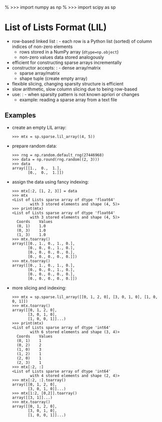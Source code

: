 % >>> import numpy as np
% >>> import scipy as sp

# List of Lists Format (LIL)

- row-based linked list
  : - each row is a Python list (sorted) of column indices of non-zero elements
    - rows stored in a NumPy array (`dtype=np.object`)
    - non-zero values data stored analogously
- efficient for constructing sparse arrays incrementally
- constructor accepts:
  : - dense array/matrix
    - sparse array/matrix
    - shape tuple (create empty array)
- flexible slicing, changing sparsity structure is efficient
- slow arithmetic, slow column slicing due to being row-based
- use:
  : - when sparsity pattern is not known apriori or changes
    - example: reading a sparse array from a text file

## Examples

- create an empty LIL array:

  ```
  >>> mtx = sp.sparse.lil_array((4, 5))
  ```

- prepare random data:

  ```
  >>> rng = np.random.default_rng(27446968)
  >>> data = np.round(rng.random((2, 3)))
  >>> data
  array([[1.,  0.,  1.],
         [0.,  0.,  1.]])
  ```

- assign the data using fancy indexing:

  ```
  >>> mtx[:2, [1, 2, 3]] = data
  >>> mtx
  <List of Lists sparse array of dtype 'float64'
          with 3 stored elements and shape (4, 5)>
  >>> print(mtx)
  <List of Lists sparse array of dtype 'float64'
          with 3 stored elements and shape (4, 5)>
    Coords    Values
    (0, 1)    1.0
    (0, 3)    1.0
    (1, 3)    1.0
  >>> mtx.toarray()
  array([[0., 1., 0., 1., 0.],
         [0., 0., 0., 1., 0.],
         [0., 0., 0., 0., 0.],
         [0., 0., 0., 0., 0.]])
  >>> mtx.toarray()
  array([[0., 1., 0., 1., 0.],
         [0., 0., 0., 1., 0.],
         [0., 0., 0., 0., 0.],
         [0., 0., 0., 0., 0.]])
  ```

- more slicing and indexing:

  ```
  >>> mtx = sp.sparse.lil_array([[0, 1, 2, 0], [3, 0, 1, 0], [1, 0, 0, 1]])
  >>> mtx.toarray()
  array([[0, 1, 2, 0],
         [3, 0, 1, 0],
         [1, 0, 0, 1]]...)
  >>> print(mtx)
  <List of Lists sparse array of dtype 'int64'
          with 6 stored elements and shape (3, 4)>
    Coords    Values
    (0, 1)    1
    (0, 2)    2
    (1, 0)    3
    (1, 2)    1
    (2, 0)    1
    (2, 3)    1
  >>> mtx[:2, :]
  <List of Lists sparse array of dtype 'int64'
          with 4 stored elements and shape (2, 4)>
  >>> mtx[:2, :].toarray()
  array([[0, 1, 2, 0],
         [3, 0, 1, 0]]...)
  >>> mtx[1:2, [0,2]].toarray()
  array([[3, 1]]...)
  >>> mtx.toarray()
  array([[0, 1, 2, 0],
         [3, 0, 1, 0],
         [1, 0, 0, 1]]...)
  ```
